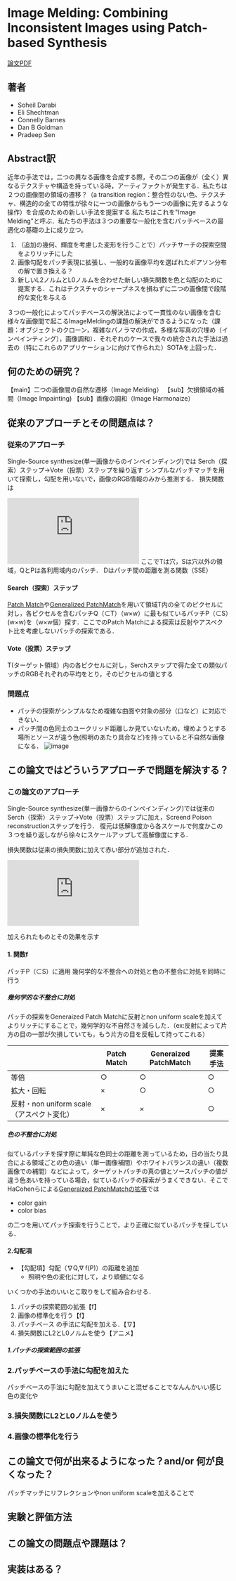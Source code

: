 # Image Melding: Combining Inconsistent Images using Patch-based Synthesis

[論文PDF](https://www.ece.ucsb.edu/~psen/melding)

## 著者
- Soheil Darabi
- Eli Shechtman
- Connelly Barnes
- Dan B Goldman
- Pradeep Sen

## Abstract訳
近年の手法では，二つの異なる画像を合成する際，その二つの画像が（全く）異なるテクスチャや構造を持っている時，アーティファクトが発生する．私たちは２つの画像間の領域の遷移？（a transition region：整合性のない色、テクスチャ、構造的の全ての特性が徐々に一つの画像からもう一つの画像に先するような操作）を合成のための新しい手法を提案する.私たちはこれを"Image Melding"と呼ぶ．私たちの手法は３つの重要な一般化を含むパッチベースの最適化の基礎の上に成り立つ。
1. （追加の幾何、輝度を考慮した変形を行うことで）パッチサーチの探索空間をよりリッチにした
2. 画像勾配をパッチ表現に拡張し、一般的な画像平均を選ばれたポアソン分布の解で置き換える？
3. 新しいL2ノルムとL0ノルムを合わせた新しい損失関数を色と勾配のために提案する．これはテクスチャのシャープネスを損ねずに二つの画像間で段階的な変化を与える    

３つの一般化によってパッチベースの解決法によって一貫性のない画像を含む様々な画像間で起こるImageMeldingの課題の解決ができるようになった（課題：オブジェクトのクローン，複雑なパノラマの作成，多様な写真の穴埋め（インペインティング），画像調和）．それぞれのケースで我々の統合された手法は過去の（特にこれらのアプリケーションに向けて作られた）SOTAを上回った．


## 何のための研究？
【main】二つの画像間の自然な遷移（Image Melding）
【sub】欠損領域の補間（Image Impainting)
【sub】画像の調和（Image Harmonaize）

## 従来のアプローチとその問題点は？

### 従来のアプローチ
Single-Source synthesize(単一画像からのインペインディング)では
Serch（探索）ステップ→Vote（投票）ステップを繰り返す
シンプルなパッチマッチを用いて探索し，勾配を用いないで，画像のRGB情報のみから推測する．
損失関数は
<!-- latex:E(T,S) = \sum _{Q\subset T}\min_{P\subset S}\left\{ D(Q,P) \right \} -->
![image](https://latex.codecogs.com/gif.latex?E%28T%2CS%29%20%3D%20%5Csum%20_%7BQ%5Csubset%20T%7D%5Cmin_%7BP%5Csubset%20S%7D%5Cleft%5C%7B%20D%28Q%2CP%29%20%5Cright%20%5C%7D)
ここでTは穴，Sは穴以外の領域，QとPは各利用域内のパッチ．
Dはパッチ間の距離を測る関数（SSE）

#### Search（探索）ステップ
 [Patch Match](https://gfx.cs.princeton.edu/pubs/Barnes_2009_PAR/)や[Generalized PatchMatch](https://gfx.cs.princeton.edu/pubs/Barnes_2010_TGP/)を用いて領域T内の全てのピクセルに対し，各ピクセルを含むパッチQ（⊂T）（w×w）に最も似ているパッチP（⊂S）(w×w)を（w×w個）探す．ここでのPatch Matchによる探索は反射やアスペクト比を考慮しないパッチの探索である．
#### Vote（投票）ステップ
T(ターゲット領域）内の各ピクセルに対し，Serchステップで得た全ての類似パッチのRGBそれぞれの平均をとり，そのピクセルの値とする
### 問題点
* パッチの探索がシンプルなため複雑な曲面や対象の部分（口など）に対応できない．
* パッチ間の色同士のユークリッド距離しか見ていないため，埋めようとする場所とソースが違う色(照明のあたり具合など)を持っていると不自然な画像になる．
![image](https://user-images.githubusercontent.com/60776249/82153090-59fa8100-98a0-11ea-8565-6d53356fb064.png)



## この論文ではどういうアプローチで問題を解決する？
### この論文のアプローチ
Single-Source synthesize(単一画像からのインペインディング)では従来のSerch（探索）ステップ→Vote（投票）ステップに加え，Screend Poison reconstructionステップを行う．
復元は低解像度から各スケールで何度かこの３つを繰り返しながら徐々にスケールアップして高解像度にする．

損失関数は従来の損失関数に加えて赤い部分が追加された．
<!-- latex:E(T,S) = \sum _{Q\subset T}\min_{P\subset S}\{ D(Q,{\color{Red} f}(P))+{\color{Red} \lambda D(\bigtriangledown Q,\bigtriangledown f(P))}\} -->
![image](https://latex.codecogs.com/gif.latex?E%28T%2CS%29%20%3D%20%5Csum%20_%7BQ%5Csubset%20T%7D%5Cmin_%7BP%5Csubset%20S%7D%5C%7B%20D%28Q%2C%7B%5Ccolor%7BRed%7D%20f%7D%28P%29%29&plus;%7B%5Ccolor%7BRed%7D%20%5Clambda%20D%28%5Cbigtriangledown%20Q%2C%5Cbigtriangledown%20f%28P%29%29%7D%5C%7D)

加えられたものとその効果を示す
#### 1. 関数f
パッチP（⊂S）に適用
幾何学的な不整合への対処と色の不整合に対処を同時に行う
##### 幾何学的な不整合に対処
パッチの探索をGeneraized Patch Matchに反射とnon uniform scaleを加えてよりリッチにすることで，幾何学的な不自然さを減らした．（ex:反射によって片方の目の一部が欠損していても，もう片方の目を反転して持ってこれる）

  |                                    | Patch Match | Generaized PatchMatch | 提案手法 |
  | ---------------------------------- | ----------- | --------------------- | -------- |
  | 等倍                               | ○           | ○                     | ○        |
  | 拡大・回転                         | ×           | ○                     | ○        |
  | 反射・non uniform scale（アスペクト変化） | ×           | ×                     | ○        |

##### 色の不整合に対処
似ているパッチを探す際に単純な色同士の距離を測っているため，日の当たり具合による領域ごとの色の違い（単一画像補間）やホワイトバランスの違い（複数画像での補間）などによって，ターゲットパッチの真の値とソースパッチの値が違う色あいを持っている場合，似ているパッチの探索がうまくできない．そこでHaCohenらによる[Generaized PatchMatchの拡張](https://www.cse.huji.ac.il/~yoavhacohen/nrdc/)では
- color gain
- color bias

の二つを用いてパッチ探索を行うことで，より正確に似ているパッチを探している．

#### 2.勾配項
- 【勾配項】勾配（∇Q,∇ f(P)）の距離を追加
  - 照明や色の変化に対して，より頑健になる


いくつかの手法のいいとこ取りをして組み合わせる．
1. パッチの探索範囲の拡張【f】
2. 画像の標準化を行う【f】
3. パッチベース の手法に勾配を加える．【∇】
4. 損失関数にL2とL0ノルムを使う【アニメ】

##### 1.パッチの探索範囲の拡張


### 2.パッチベースの手法に勾配を加えた
パッチベースの手法に勾配を加えてうまいこと混ぜることでなんんかいい感じ
色の変化や

### 3.損失関数にL2とL0ノルムを使う
### 4.画像の標準化を行う



## この論文で何が出来るようになった？and/or 何が良くなった？　
パッチマッチにリフレクションやnon uniform scaleを加えることで

## 実験と評価方法


## この論文の問題点や課題は？


## 実装はある？
